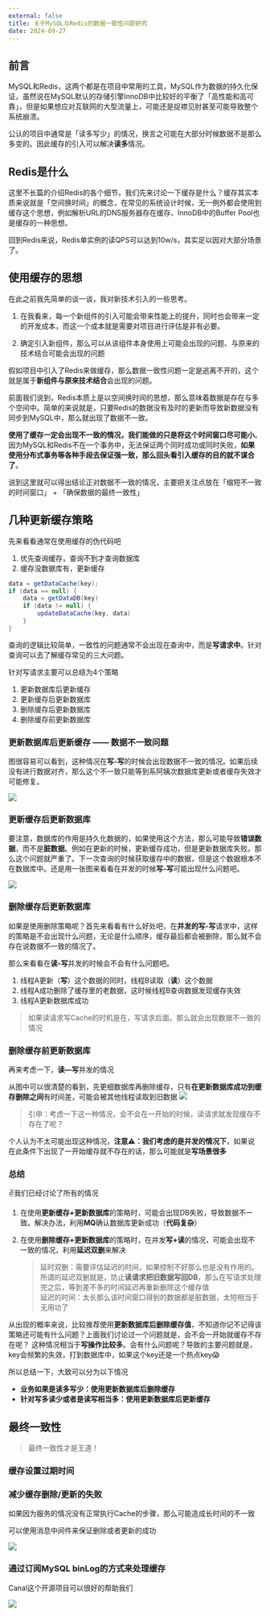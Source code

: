 ```yaml
---
external: false
title: 关于MySQL与Redis的数据一致性问题研究
date: 2024-09-27
---
```


## 前言

MySQL和Redis，这两个都是在项目中常用的工具，MySQL作为数据的持久化保证，虽然说在MySQL默认的存储引擎InnoDB中比较好的平衡了「高性能和高可靠」，但是如果想应对互联网的大型流量上，可能还是捉襟见肘甚至可能导致整个系统崩溃。

公认的项目中通常是「读多写少」的情况，换言之可能在大部分时候数据不是那么多变的。因此缓存的引入可以解决**读多**情况。

## Redis是什么

这里不长篇的介绍Redis的各个细节，我们先来讨论一下缓存是什么？缓存其实本质来说就是「空间换时间」的概念，在常见的系统设计时候，无一例外都会使用到缓存这个思想，例如解析URL的DNS服务器存在缓存、InnoDB中的Buffer Pool也是缓存的一种思想。

回到Redis来说，Redis单实例的读QPS可以达到10w/s，其实足以因对大部分场景了。

## 使用缓存的思想

在此之前我先简单的谈一谈，我对新技术引入的一些思考。

1. 在我看来，每一个新组件的引入可能会带来性能上的提升，同时也会带来一定的开发成本，而这一个成本就是需要对项目进行评估是非有必要。

2. 确定引入新组件，那么可以从该组件本身使用上可能会出现的问题、与原来的技术结合可能会出现的问题

假如项目中引入了Redis来做缓存，那么数据一致性问题一定是逃离不开的，这个就是属于**新组件与原来技术结合**会出现的问题。

前面我们说到，Redis本质上是以空间换时间的思想，那么意味着数据是存在与多个空间中。简单的来说就是，只要Redis的数据没有及时的更新而导致新数据没有同步到MySQL中，那么就出现了数据不一致。

**使用了缓存一定会出现不一致的情况，我们能做的只是将这个时间窗口尽可能小**。因为MySQL和Redis不在一个事务中，无法保证两个同时成功或同时失败，**如果使用分布式事务等各种手段去保证强一致，那么回头看引入缓存的目的就不谋合了**。

说到这里就可以得出结论正对数据不一致的情况，主要把关注点放在「缩短不一致的时间窗口」 + 「确保数据的最终一致性」

## 几种更新缓存策略

先来看看通常在使用缓存的伪代码吧
1. 优先查询缓存，查询不到才查询数据库
2. 缓存没数据库有，更新缓存

```java
data = getDataCache(key);
if (data == null) {
    data = getDataDB(key)
    if (data != null) {
        updateDataCache(key, data)
    }
}
```

查询的逻辑比较简单，一致性的问题通常不会出现在查询中，而是**写请求中**。针对查询可以去了解缓存常见的三大问题。

针对写请求主要可以总结为4个策略
1. 更新数据库后更新缓存
2. 更新缓存后更新数据库
3. 删除缓存后更新数据库
4. 删除缓存前更新数据库

### 更新数据库后更新缓存 —— 数据不一致问题

图很容易可以看到，这种情况在**写-写**的时候会出现数据不一致的情况。如果后续没有进行数据对齐，那么这个不一致只能等到系阿姨次数据库更新或者缓存失效才可能修复。

![](/assets/一致性/01.png)


### 更新缓存后更新数据库

要注意，数据库的作用是持久化数据的，如果使用这个方法，那么可能导致**错误数据**，而不是**脏数据**。例如在更新的时候，更新缓存成功，但是更新数据库失败。那么这个问题就严重了。下一次查询的时候获取缓存中的数据，但是这个数据根本不在数据库中。还是用一张图来看看在并发的时候**写-写**可能出现什么问题吧。

![](/assets/一致性/02.png)

### 删除缓存后更新数据库

如果是使用删除策略呢？首先来看看有什么好处吧，在**并发的写-写**请求中，这样的策略是不会出现什么问题，无论是什么顺序，缓存最后都会被删除，那么就不会存在说数据不一致的情况了。

那么来看看在**读-写**并发的时候会不会有什么问题吧。

1. 线程A更新（**写**）这个数据的同时，线程B读取（**读**）这个数据
2. 线程A成功删除了缓存里的老数据，这时候线程B查询数据发现缓存失效
3. 线程A更新数据库成功

> 如果读请求写Cache的时机是在，写请求后面。那么就会出现数据不一致的情况

### 删除缓存前更新数据库

再来考虑一下，**读—写**并发的情况

从图中可以很清楚的看到，先更细数据库再删除缓存，只有**在更新数据库成功到缓存删除之间**有时间差，可能会被其他线程读取到旧数据
![](/assets/一致性/03.png)

> 引申：考虑一下这一种情况，会不会在一开始的时候，读请求就发现缓存不存在了呢？

个人认为不太可能出现这种情况，**注意⚠️：我们考虑的是并发的情况下**，如果说在此条件下出现了一开始缓存就不存在的话，那么可能就是**写场景很多**

### 总结

✌️我们已经讨论了所有的情况

1. 在使用**更新缓存+更新数据库**的策略时，可能会出现DB失败，导致数据不一致。解决办法，利用**MQ**确认数据库更新成功（**代码复杂**）

2. 在使用**删除缓存+更新数据库**的策略时，在并发**写+读**的情况，可能会出现不一致的情况，利用**延迟双删**来解决

    > 延时双删：需要评估延迟的时间，如果控制不好那么也是没有作用的。  
    > 所谓的延迟双删就是，防止**读请求把旧数据写回DB**，那么在写请求处理完之后，等到差不多的时间延迟再重新删除这个缓存值  
    > 延迟的时间：太长那么该时间窗口得到的数据都是脏数据，太短相当于无用功了

从出现的概率来说，比较推荐使用**更新数据库后删除缓存值**，不知道你记不记得该策略还可能有什么问题？上面我们讨论过一个问题就是，会不会一开始就缓存不存在呢？
这种情况相当于**写操作比较多**。会有什么问题呢？导致的主要问题就是，key会频繁的失效，打到数据库中，如果这个key还是一个热点key😱

所以总结一下，大致可以分为以下情况

- **业务如果是读多写少：使用更新数据库后删除缓存**
- **针对写多读少或者是读写相当多：使用更新数据库后更新缓存**

## 最终一致性

> 最终一致性才是王道！

### 缓存设置过期时间

### 减少缓存删除/更新的失败

如果因为服务的情况没有正常执行Cache的步骤，那么可能造成长时间的不一致

可以使用消息中间件来保证删除或者更新的成功

![](/assets/一致性/04.png)

### 通过订阅MySQL binLog的方式来处理缓存

Canal这个开源项目可以很好的帮助我们

![](/assets/一致性/05.png)
